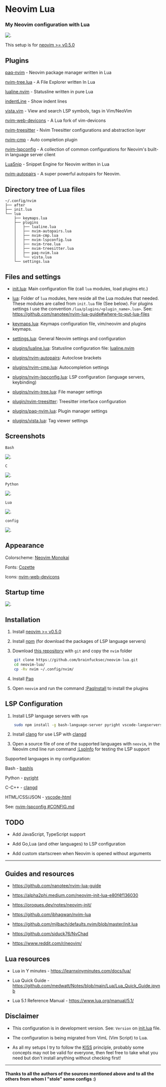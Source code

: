 # Neovim Lua

### My Neovim configuration with Lua

![.](img/1-init.lua.png)

This setup is for [neovim >= v0.5.0](https://github.com/neovim/neovim/releases/tag/v0.5.0)

## Plugins

[paq-nvim](https://github.com/savq/paq-nvim) - Neovim package manager written in Lua

[nvim-tree.lua](https://github.com/kyazdani42/nvim-tree.lua) - A File Explorer written In Lua

[lualine.nvim](https://github.com/hoob3rt/lualine.nvim) - Statusline written in pure Lua

[indentLine](https://github.com/Yggdroot/indentLine) - Show indent lines

[vista.vim](https://github.com/liuchengxu/vista.vim) - View and search LSP symbols, tags in Vim/NeoVim

[nvim-web-devicons](https://github.com/kyazdani42/nvim-web-devicons) - A Lua fork of vim-devicons

[nvim-treesitter](https://github.com/nvim-treesitter/nvim-treesitter) - Nvim Treesitter configurations and abstraction layer

[nvim-cmp](https://github.com/hrsh7th/nvim-cmp) - Auto completion plugin

[nvim-lspconfig](https://github.com/neovim/nvim-lspconfig) - A collection of common configurations for Neovim's built-in language server client

[LuaSnip](https://github.com/L3MON4D3/LuaSnip) - Snippet Engine for Neovim written in Lua

[nvim-autopairs](https://github.com/windwp/nvim-autopairs) - A super powerful autopairs for Neovim.

## Directory tree of Lua files
```
~/.config/nvim
├── after
├── init.lua
└── lua
    ├── keymaps.lua
    ├── plugins
    │   ├── lualine.lua
    │   ├── nvim-autopairs.lua
    │   ├── nvim-cmp.lua
    │   ├── nvim-lspconfig.lua
    │   ├── nvim-tree.lua
    │   ├── nvim-treesitter.lua
    │   ├── paq-nvim.lua
    │   └── vista.lua
    └── settings.lua
```

## Files and settings

* [init.lua](nvim/init.lua): Main configuration file (call `lua` modules, load plugins etc.)

* [lua](nvim/lua): Folder of `lua` modules, here reside all the Lua modules that needed. These modules are called from `init.lua` file (See below).  For plugins settings I use the convention `/lua/plugins/<plugin_name>.lua>`.  See: https://github.com/nanotee/nvim-lua-guide#where-to-put-lua-files

* [keymaps.lua](nvim/lua/keymaps.lua): Keymaps configuration file, vim/neovim and plugins keymaps.

* [settings.lua](nvim/lua/settings.lua): General Neovim settings and configuration

* [plugins/lualine.lua](nvim/lua/plugins/lualine.lua): Statusline configuration file: [lualine.nvim](https://github.com/hoob3rt/lualine.nvim)

* [plugins/nvim-autopairs](nvim/lua/plugins/nvim-autopairs.lua): Autoclose brackets

* [plugins/nvim-cmp.lua](nvim/lua/plugins/nvim-cmp.lua): Autocompletion settings

* [plugins/nvim-lspconfig.lua](nvim/lua/plugins/nvim-lspconfig.lua): LSP configuration (language servers, keybinding)

* [plugins/nvim-tree.lua](nvim/lua/plugins/nvim-tree.lua): File manager settings

* [plugin/nvim-treesitter](nvim/lua/plugins/nvim-treesitter): Treesitter interface configuration

* [plugins/paq-nvim.lua](nvim/lua/plugins/paq-nvim.lua): Plugin manager settings

* [plugins/vista.lua](nvim/lua/plugins/vista.lua): Tag viewer settings

## Screenshots

`Bash`

![.](img/2-bash.png)

`C`

![.](img/3-c.png)

`Python`

![.](img/4-python.png)

`Lua`

![.](img/5-lua.png)

`config`

![.](img/6-config.png)

## Appearance

Colorscheme: [Neovim Monokai](https://github.com/tanvirtin/monokai.nvim)

Fonts: [Cozette](https://github.com/slavfox/Cozette)

Icons: [nvim-web-devicons](https://github.com/kyazdani42/nvim-web-devicons)

## Startup time

![.](img/startuptime.png)

## Installation

1. Install [neovim >= v0.5.0](https://github.com/neovim/neovim/releases/tag/v0.5.0)

2. Install [npm](https://github.com/npm/cli) (for download the packages of LSP language servers)

3. Download [this repository](https://github.com/brainfucksec/neovim-lua) with `git` and copy the `nvim` folder
```bash
    git clone https://github.com/brainfucksec/neovim-lua.git
    cd neovim-lua/
    cp -Rv nvim ~/.config/nvim/
```

4. Install [Paq](https://github.com/savq/paq-nvim#installation)

5. Open `neovim` and run the command [:PaqInstall](https://github.com/savq/paq-nvim#commands) to install the plugins

## LSP Configuration

1. Install LSP language servers with `npm`
```bash
    sudo npm install -g bash-language-server pyright vscode-langservers-extracted
```

2. Install [clang](https://clangd.llvm.org/installation.html) for use LSP with [clangd](https://github.com/neovim/nvim-lspconfig/blob/master/CONFIG.md#clangd)

3. Open a source file of one of the supported languages with `neovim`, in the Neovim cmd line run command [:LspInfo](https://github.com/neovim/nvim-lspconfig#built-in-commands) for testing the LSP support

Supported languages in my configuration:

Bash - [bashls](https://github.com/neovim/nvim-lspconfig/blob/master/CONFIG.md#bashls)

Python - [pyright](https://github.com/neovim/nvim-lspconfig/blob/master/CONFIG.md#pyright)

C-C++ - [clangd](https://github.com/neovim/nvim-lspconfig/blob/master/CONFIG.md#clangd)

HTML/CSS/JSON - [vscode-html](https://github.com/neovim/nvim-lspconfig/blob/master/CONFIG.md#html)

See: [nvim-lspconfig #CONFIG.md](https://github.com/neovim/nvim-lspconfig/blob/master/CONFIG.md)

## TODO

* Add JavaScript, TypeScript support

* Add Go,Lua (and other languages) to LSP configuration

* Add custom startscreen when Neovim is opened without arguments
---

## Guides and resources

* https://github.com/nanotee/nvim-lua-guide

* https://alpha2phi.medium.com/neovim-init-lua-e80f4f136030

* https://oroques.dev/notes/neovim-init/

* https://github.com/ibhagwan/nvim-lua

* https://github.com/mjlbach/defaults.nvim/blob/master/init.lua

* https://github.com/siduck76/NvChad

* https://www.reddit.com/r/neovim/

## Lua resources

* Lua in Y minutes - https://learnxinyminutes.com/docs/lua/

* Lua Quick Guide - https://github.com/medwatt/Notes/blob/main/Lua/Lua_Quick_Guide.ipynb

* Lua 5.1 Reference Manual - https://www.lua.org/manual/5.1/

## Disclaimer

* This configuration is in development version.  See: `Version` on [init.lua](nvim/init.lua) file.

* The configuration is being migrated from VimL (Vim Script) to Lua.

* As all my setups I try to follow the [KISS](https://en.wikipedia.org/wiki/KISS_principle) principle, probably some concepts may not be valid for everyone, then feel free to take what you need but don't install anything without checking first!
---

#### Thanks to all the authors of the sources mentioned above and to all the others from whom I "stole" some configs :)
